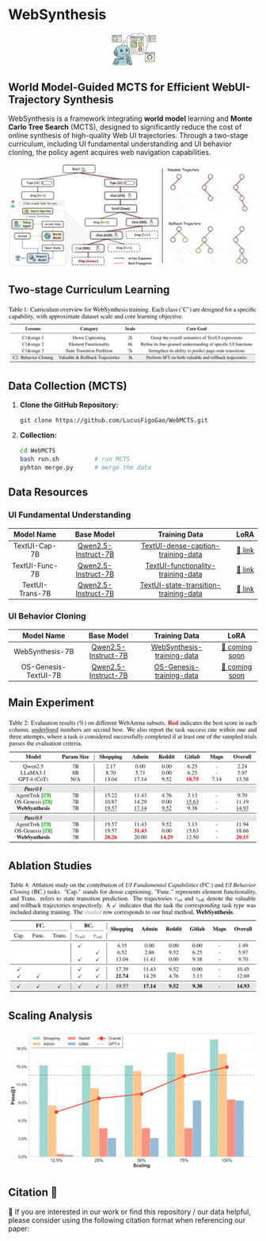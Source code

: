 # WebSynthesis

<img src="./figure/WebSynthesis.png" alt="overview" style="zoom:10%; margin: 0 auto; display: block;" />

## World Model-Guided MCTS for Efficient WebUI-Trajectory Synthesis
WebSynthesis is a framework integrating **world model** learning and **Monte Carlo Tree Search** (MCTS), designed to significantly reduce the cost of online synthesis of high-quality Web UI trajectories. Through a two-stage curriculum, including UI fundamental understanding and UI behavior cloning, the policy agent acquires web navigation capabilities.

![framwork](./figure/framework.jpg)

## Two-stage Curriculum Learning
![class](./figure/class.png)


## Data Collection (MCTS)

1. **Clone the GitHub Repository:**
   ```
   git clone https://github.com/LucusFigoGao/WebMCTS.git
   ```

2. **Collection:**
   ```bash
   cd WebMCTS
   bash run.sh          # run MCTS
   pyhton merge.py      # merge the data
   ```

## Data Resources 
### UI Fundamental Understanding

|   Model Name    |                           Base Model                                            |                           Training Data                                            |                           LoRA                            |
| :-------------: | :-------------------------------------------------------------------------------------: | :----------------------------------------------------------------------------: | :---------------------------------------------------------: |
| TextUI-Cap-7B | [Qwen2.5-Instruct-7B](https://huggingface.co/Qwen/Qwen2.5-7B-Instruct)            | [TextUI-dense-caption-training-data](https://huggingface.co/datasets/yifeigao/WebSynthesis/blob/main/textui-caption2k.json) | [🤗 link](https://huggingface.co/yifeigao/WebSynthesis/tree/main/TextUI-Cap-7B)  |
| TextUI-Func-7B | [Qwen2.5-Instruct-7B](https://huggingface.co/Qwen/Qwen2.5-7B-Instruct) | [TextUI-functionality-training-data](https://huggingface.co/datasets/yifeigao/WebSynthesis/blob/main/textui-function6k.json) | [🤗 link](https://huggingface.co/yifeigao/WebSynthesis/tree/main/TextUI-Func-7B)  |
| TextUI-Trans-7B | [Qwen2.5-Instruct-7B](https://huggingface.co/Qwen/Qwen2.5-7B-Instruct)            | [TextUI-state-transition-training-data](https://huggingface.co/datasets/yifeigao/WebSynthesis/blob/main/textui-transmission7k.json) | [🤗 link](https://huggingface.co/yifeigao/WebSynthesis/tree/main/TextUI-Trans-7B)  |

### UI Behavior Cloning
|   Model Name    |                           Base Model                                            |                           Training Data                                            |                           LoRA                            |
| :-------------: | :-------------------------------------------------------------------------------------: | :----------------------------------------------------------------------------: | :---------------------------------------------------------: |
| WebSynthesis-7B | [Qwen2.5-Instruct-7B](https://huggingface.co/Qwen/Qwen2.5-7B-Instruct)            | [WebSynthesis-training-data](https://huggingface.co/datasets/yifeigao/WebSynthesis/tree/main/websynthesis.json) | [🤗 coming soon](https://huggingface.co/yifeigao/WebSynthesis)  |
| OS-Genesis-TextUI-7B | [Qwen2.5-Instruct-7B](https://huggingface.co/Qwen/Qwen2.5-7B-Instruct) | [OS-Genesis-training-data](https://huggingface.co/datasets/yifeigao/WebSynthesis/tree/main/os_genesis_sft7k.json) | [🤗 coming soon](https://huggingface.co/yifeigao/WebSynthesis)  |


## Main Experiment
![main-exp](./figure/main-exp.png)

## Ablation Studies
![aba-exp](./figure/ablation.png)

## Scaling Analysis
![scaling-exp](./figure/scaling.png)

## Citation 📖

🫶 If you are interested in our work or find this repository / our data helpful, please consider using the following citation format when referencing our paper:

```bibtex

```
